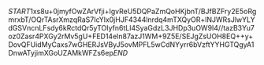 $START$1xs8u+0jmyfOwZArVfji+IgvReU5DQPaZmQoHKjbnT/BJfBZFry2E5oRgmrxbT/OQrTAsrXmzqRaS7IcYlx0jHJF4344lnrdq4mTXQyOR+lNJWRsJlwYLYdGSVncnLFsdy6kRctdQr5yTOIyfn6tLl4SyaGdzL3JHDp3uOW9I4//tazB3Yu7oz0Zasr4PXGy2rMv5gU+FED14eln87azJ1WM+9Z5E/SEJgZsUOH8EQ++y+DovQFUidMyCaxs7wGHERJsVByJ5ovMPFL5wCdNYyrr6bVzftYYHGTQgyA1DnwATyjimXGoUZAMkWFZs6ep$END$